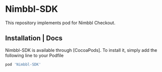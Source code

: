 # Nimbbl-SDK

This repository implements pod for Nimbbl Checkout.

## Installation | Docs

Nimbbl-SDK is available through [CocoaPods]. To install
it, simply add the following line to your Podfile

```ruby
pod 'Nimbbl-SDK'
```